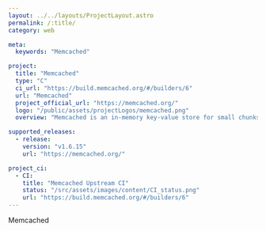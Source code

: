 ```yaml
---
layout: ../../layouts/ProjectLayout.astro
permalink: /:title/
category: web

meta:
  keywords: "Memcached"

project:
  title: "Memcached"
  type: "C"
  ci_url: "https://build.memcached.org/#/builders/6"
  url: "Memcached"
  project_official_url: "https://memcached.org/"
  logo: "/public/assets/projectLogos/memcached.png"
  overview: "Memcached is an in-memory key-value store for small chunks of arbitrary data (strings, objects) from results of database calls, API calls, or page rendering."

supported_releases:
  - release:
    version: "v1.6.15"
    url: "https://memcached.org/"

project_ci:
  - CI:
    title: "Memcached Upstream CI"
    status: "/src/assets/images/content/CI_status.png"
    url: "https://build.memcached.org/#/builders/6"
---
```


<p>Memcached</p>
